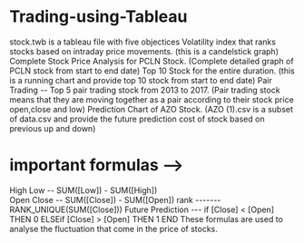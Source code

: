# Trading-using-Tableau
stock.twb is a tableau file with five objectices
Volatility index that ranks stocks based on intraday price movements. (this is a candelstick graph)
Complete Stock Price Analysis for PCLN Stock. (Complete detailed graph of PCLN stock from start to end date)
Top 10 Stock for the entire duration. (this is a running chart and provide top 10 stock from start to end date)
Pair Trading -- Top 5 pair trading stock from 2013 to 2017. (Pair trading stock means that they are moving together as a pair according to their stock price open,close and low)
Prediction Chart of AZO Stock. (AZO (1).csv is a subset of data.csv and provide the future prediction cost of stock based on previous up and down)

# important formulas --> 
 High Low -- SUM([Low]) - SUM([High])   
 Open Close -- SUM([Close]) - SUM([Open]) 
 rank -------RANK_UNIQUE(SUM([Close]))
 Future Prediction --- if [Close] < [Open] THEN 0 ELSEif [Close] > [Open] THEN 1 END
 These formulas are used to analyse the fluctuation that come in the price of stocks.
